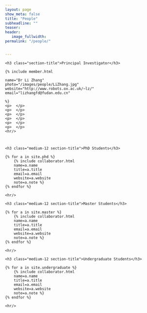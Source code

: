 ```yaml
---
layout: page
show_meta: false
title: "People"
subheadline: ""
teaser: 
header:
   image_fullwidth: 
permalink: "/people/"


---
```


<div class="row"> 

	<h3 class="section-title">Principal Investigator</h3>

	{% include member.html 

	name="Dr Li Zhang" 
	photo="/images/people/LiZhang.jpg" 
	website="http://www.robots.ox.ac.uk/~lz/" 
	email="lizhangfd@fudan.edu.cn"

	%}
	<p>  </p>
	<p>  </p>
	<p>  </p>
	<p>  </p>
	<p>  </p>
	<p>  </p>
	<hr/>



	<h3 class="medium-12 section-title">PhD Students</h3>

	{% for a in site.phd %}
		{% include collaborator.html 
		name=a.name 
		title=a.title 
		email=a.email 
		website=a.website 
		note=a.note %}
	{% endfor %}

	<hr/>

	<h3 class="medium-12 section-title">Master Students</h3>

	{% for a in site.master %}
		{% include collaborator.html 
		name=a.name 
		title=a.title 
		email=a.email 
		website=a.website 
		note=a.note %}
	{% endfor %}

	<hr/>

	<h3 class="medium-12 section-title">Undergraduate Students</h3>

	{% for a in site.undergraduate %}
		{% include collaborator.html 
		name=a.name 
		title=a.title 
		email=a.email 
		website=a.website 
		note=a.note %}
	{% endfor %}

	<hr/>
</div>




